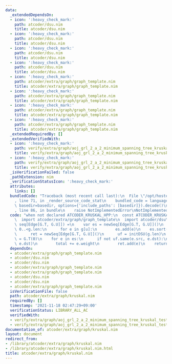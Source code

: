 ```yaml
---
data:
  _extendedDependsOn:
  - icon: ':heavy_check_mark:'
    path: atcoder/dsu.nim
    title: atcoder/dsu.nim
  - icon: ':heavy_check_mark:'
    path: atcoder/dsu.nim
    title: atcoder/dsu.nim
  - icon: ':heavy_check_mark:'
    path: atcoder/dsu.nim
    title: atcoder/dsu.nim
  - icon: ':heavy_check_mark:'
    path: atcoder/dsu.nim
    title: atcoder/dsu.nim
  - icon: ':heavy_check_mark:'
    path: atcoder/extra/graph/graph_template.nim
    title: atcoder/extra/graph/graph_template.nim
  - icon: ':heavy_check_mark:'
    path: atcoder/extra/graph/graph_template.nim
    title: atcoder/extra/graph/graph_template.nim
  - icon: ':heavy_check_mark:'
    path: atcoder/extra/graph/graph_template.nim
    title: atcoder/extra/graph/graph_template.nim
  - icon: ':heavy_check_mark:'
    path: atcoder/extra/graph/graph_template.nim
    title: atcoder/extra/graph/graph_template.nim
  _extendedRequiredBy: []
  _extendedVerifiedWith:
  - icon: ':heavy_check_mark:'
    path: verify/extra/graph/aoj_grl_2_a_2_minimum_spanning_tree_kruskal_test.nim
    title: verify/extra/graph/aoj_grl_2_a_2_minimum_spanning_tree_kruskal_test.nim
  - icon: ':heavy_check_mark:'
    path: verify/extra/graph/aoj_grl_2_a_2_minimum_spanning_tree_kruskal_test.nim
    title: verify/extra/graph/aoj_grl_2_a_2_minimum_spanning_tree_kruskal_test.nim
  _isVerificationFailed: false
  _pathExtension: nim
  _verificationStatusIcon: ':heavy_check_mark:'
  attributes:
    links: []
  bundledCode: "Traceback (most recent call last):\n  File \"/opt/hostedtoolcache/Python/3.10.1/x64/lib/python3.10/site-packages/onlinejudge_verify/documentation/build.py\"\
    , line 71, in _render_source_code_stat\n    bundled_code = language.bundle(stat.path,\
    \ basedir=basedir, options={'include_paths': [basedir]}).decode()\n  File \"/opt/hostedtoolcache/Python/3.10.1/x64/lib/python3.10/site-packages/onlinejudge_verify/languages/nim.py\"\
    , line 86, in bundle\n    raise NotImplementedError\nNotImplementedError\n"
  code: "when not declared ATCODER_KRUSKAL_HPP:\n  const ATCODER_KRUSKAL_HPP* = 1\n\
    \  import atcoder/extra/graph/graph_template\n  import atcoder/dsu\n  proc kruskal*[G:Graph](g:G):(G.T,\
    \ seq[Edge[G.T, G.U]]) =\n    var es = newSeq[Edge[G.T, G.U]]()\n    for u in\
    \ 0..<g.len:\n      for e in g[u]:\n        es.add(e)\n    es.sort()\n    var\n\
    \      ret = newSeq[Edge[G.T, G.U]]()\n      uf = initDSU(g.len)\n      total\
    \ = G.T(0)\n    for e in es:\n      if not uf.same(e.src, e.dst):\n        uf.merge(e.src,\
    \ e.dst)\n        total += e.weight\n        ret.add(e)\n    return (total, ret)\n"
  dependsOn:
  - atcoder/extra/graph/graph_template.nim
  - atcoder/dsu.nim
  - atcoder/dsu.nim
  - atcoder/extra/graph/graph_template.nim
  - atcoder/extra/graph/graph_template.nim
  - atcoder/dsu.nim
  - atcoder/dsu.nim
  - atcoder/extra/graph/graph_template.nim
  isVerificationFile: false
  path: atcoder/extra/graph/kruskal.nim
  requiredBy: []
  timestamp: '2021-11-18 02:47:29+09:00'
  verificationStatus: LIBRARY_ALL_AC
  verifiedWith:
  - verify/extra/graph/aoj_grl_2_a_2_minimum_spanning_tree_kruskal_test.nim
  - verify/extra/graph/aoj_grl_2_a_2_minimum_spanning_tree_kruskal_test.nim
documentation_of: atcoder/extra/graph/kruskal.nim
layout: document
redirect_from:
- /library/atcoder/extra/graph/kruskal.nim
- /library/atcoder/extra/graph/kruskal.nim.html
title: atcoder/extra/graph/kruskal.nim
---
```

